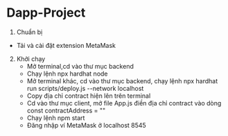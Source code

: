 # Dapp-Project
  1. Chuẩn bị
 - Tải và cài đặt extension MetaMask

2. Khởi chạy
   - Mở terminal,cd vào thư mục backend
   - Chạy lệnh npx hardhat node
   - Mở terminal khác, cd vào thư mục backend, chạy lệnh npx hardhat run scripts/deploy.js --network localhost
   - Copy địa chỉ contract hiện lên trên terminal
   - Cd vào thư mục client, mở file App.js điền địa chỉ contract vào dòng const contractAddress = ""
   - Chạy lệnh npm start
   - Đăng nhập ví MetaMask ở localhost 8545
